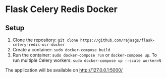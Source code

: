 # Flask Celery Redis Docker



## Setup
1. Clone the repository: `git clone https://github.com/rajasgs/flask-celery-redis-ocr-docker`
2. Create a container: `sudo docker-compose build`
3. Run the container: `sudo docker-compose run` or `docker-compose up`. To run multiple Celery workers: `sudo docker-compose up --scale worker=N`

The application will be available on http://127.0.0.1:5000/
